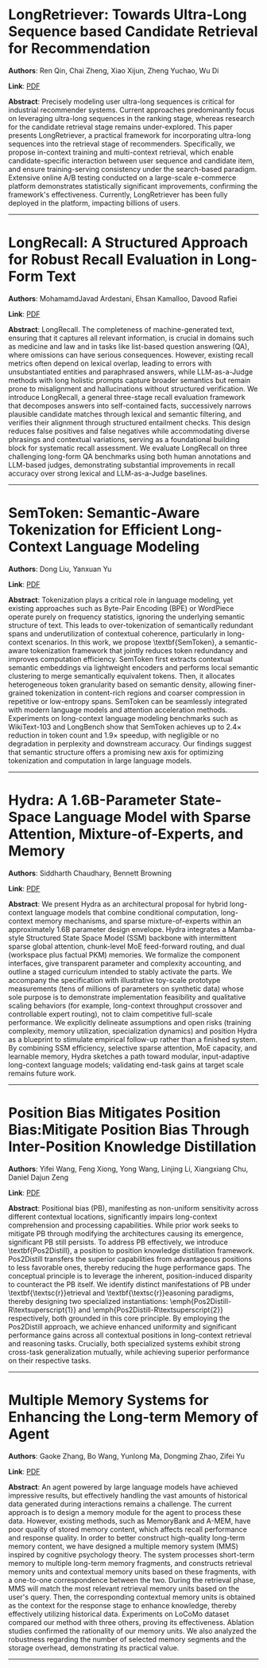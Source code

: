 # LongRetriever: Towards Ultra-Long Sequence based Candidate Retrieval for Recommendation 

**Authors**: Ren Qin, Chai Zheng, Xiao Xijun, Zheng Yuchao, Wu Di  

**Link**: [PDF](https://arxiv.org/pdf/2508.15486)  

**Abstract**: Precisely modeling user ultra-long sequences is critical for industrial recommender systems. Current approaches predominantly focus on leveraging ultra-long sequences in the ranking stage, whereas research for the candidate retrieval stage remains under-explored. This paper presents LongRetriever, a practical framework for incorporating ultra-long sequences into the retrieval stage of recommenders. Specifically, we propose in-context training and multi-context retrieval, which enable candidate-specific interaction between user sequence and candidate item, and ensure training-serving consistency under the search-based paradigm. Extensive online A/B testing conducted on a large-scale e-commerce platform demonstrates statistically significant improvements, confirming the framework's effectiveness. Currently, LongRetriever has been fully deployed in the platform, impacting billions of users. 

---
# LongRecall: A Structured Approach for Robust Recall Evaluation in Long-Form Text 

**Authors**: MohamamdJavad Ardestani, Ehsan Kamalloo, Davood Rafiei  

**Link**: [PDF](https://arxiv.org/pdf/2508.15085)  

**Abstract**: LongRecall. The completeness of machine-generated text, ensuring that it captures all relevant information, is crucial in domains such as medicine and law and in tasks like list-based question answering (QA), where omissions can have serious consequences. However, existing recall metrics often depend on lexical overlap, leading to errors with unsubstantiated entities and paraphrased answers, while LLM-as-a-Judge methods with long holistic prompts capture broader semantics but remain prone to misalignment and hallucinations without structured verification. We introduce LongRecall, a general three-stage recall evaluation framework that decomposes answers into self-contained facts, successively narrows plausible candidate matches through lexical and semantic filtering, and verifies their alignment through structured entailment checks. This design reduces false positives and false negatives while accommodating diverse phrasings and contextual variations, serving as a foundational building block for systematic recall assessment. We evaluate LongRecall on three challenging long-form QA benchmarks using both human annotations and LLM-based judges, demonstrating substantial improvements in recall accuracy over strong lexical and LLM-as-a-Judge baselines. 

---
# SemToken: Semantic-Aware Tokenization for Efficient Long-Context Language Modeling 

**Authors**: Dong Liu, Yanxuan Yu  

**Link**: [PDF](https://arxiv.org/pdf/2508.15190)  

**Abstract**: Tokenization plays a critical role in language modeling, yet existing approaches such as Byte-Pair Encoding (BPE) or WordPiece operate purely on frequency statistics, ignoring the underlying semantic structure of text. This leads to over-tokenization of semantically redundant spans and underutilization of contextual coherence, particularly in long-context scenarios. In this work, we propose \textbf{SemToken}, a semantic-aware tokenization framework that jointly reduces token redundancy and improves computation efficiency. SemToken first extracts contextual semantic embeddings via lightweight encoders and performs local semantic clustering to merge semantically equivalent tokens. Then, it allocates heterogeneous token granularity based on semantic density, allowing finer-grained tokenization in content-rich regions and coarser compression in repetitive or low-entropy spans. SemToken can be seamlessly integrated with modern language models and attention acceleration methods. Experiments on long-context language modeling benchmarks such as WikiText-103 and LongBench show that SemToken achieves up to $2.4\times$ reduction in token count and $1.9\times$ speedup, with negligible or no degradation in perplexity and downstream accuracy. Our findings suggest that semantic structure offers a promising new axis for optimizing tokenization and computation in large language models. 

---
# Hydra: A 1.6B-Parameter State-Space Language Model with Sparse Attention, Mixture-of-Experts, and Memory 

**Authors**: Siddharth Chaudhary, Bennett Browning  

**Link**: [PDF](https://arxiv.org/pdf/2508.15099)  

**Abstract**: We present Hydra as an architectural proposal for hybrid long-context language models that combine conditional computation, long-context memory mechanisms, and sparse mixture-of-experts within an approximately 1.6B parameter design envelope. Hydra integrates a Mamba-style Structured State Space Model (SSM) backbone with intermittent sparse global attention, chunk-level MoE feed-forward routing, and dual (workspace plus factual PKM) memories. We formalize the component interfaces, give transparent parameter and complexity accounting, and outline a staged curriculum intended to stably activate the parts. We accompany the specification with illustrative toy-scale prototype measurements (tens of millions of parameters on synthetic data) whose sole purpose is to demonstrate implementation feasibility and qualitative scaling behaviors (for example, long-context throughput crossover and controllable expert routing), not to claim competitive full-scale performance. We explicitly delineate assumptions and open risks (training complexity, memory utilization, specialization dynamics) and position Hydra as a blueprint to stimulate empirical follow-up rather than a finished system. By combining SSM efficiency, selective sparse attention, MoE capacity, and learnable memory, Hydra sketches a path toward modular, input-adaptive long-context language models; validating end-task gains at target scale remains future work. 

---
# Position Bias Mitigates Position Bias:Mitigate Position Bias Through Inter-Position Knowledge Distillation 

**Authors**: Yifei Wang, Feng Xiong, Yong Wang, Linjing Li, Xiangxiang Chu, Daniel Dajun Zeng  

**Link**: [PDF](https://arxiv.org/pdf/2508.15709)  

**Abstract**: Positional bias (PB), manifesting as non-uniform sensitivity across different contextual locations, significantly impairs long-context comprehension and processing capabilities. While prior work seeks to mitigate PB through modifying the architectures causing its emergence, significant PB still persists. To address PB effectively, we introduce \textbf{Pos2Distill}, a position to position knowledge distillation framework. Pos2Distill transfers the superior capabilities from advantageous positions to less favorable ones, thereby reducing the huge performance gaps. The conceptual principle is to leverage the inherent, position-induced disparity to counteract the PB itself. We identify distinct manifestations of PB under \textbf{\textsc{r}}etrieval and \textbf{\textsc{r}}easoning paradigms, thereby designing two specialized instantiations: \emph{Pos2Distill-R\textsuperscript{1}} and \emph{Pos2Distill-R\textsuperscript{2}} respectively, both grounded in this core principle. By employing the Pos2Distill approach, we achieve enhanced uniformity and significant performance gains across all contextual positions in long-context retrieval and reasoning tasks. Crucially, both specialized systems exhibit strong cross-task generalization mutually, while achieving superior performance on their respective tasks. 

---
# Multiple Memory Systems for Enhancing the Long-term Memory of Agent 

**Authors**: Gaoke Zhang, Bo Wang, Yunlong Ma, Dongming Zhao, Zifei Yu  

**Link**: [PDF](https://arxiv.org/pdf/2508.15294)  

**Abstract**: An agent powered by large language models have achieved impressive results, but effectively handling the vast amounts of historical data generated during interactions remains a challenge. The current approach is to design a memory module for the agent to process these data. However, existing methods, such as MemoryBank and A-MEM, have poor quality of stored memory content, which affects recall performance and response quality. In order to better construct high-quality long-term memory content, we have designed a multiple memory system (MMS) inspired by cognitive psychology theory. The system processes short-term memory to multiple long-term memory fragments, and constructs retrieval memory units and contextual memory units based on these fragments, with a one-to-one correspondence between the two. During the retrieval phase, MMS will match the most relevant retrieval memory units based on the user's query. Then, the corresponding contextual memory units is obtained as the context for the response stage to enhance knowledge, thereby effectively utilizing historical data. Experiments on LoCoMo dataset compared our method with three others, proving its effectiveness. Ablation studies confirmed the rationality of our memory units. We also analyzed the robustness regarding the number of selected memory segments and the storage overhead, demonstrating its practical value. 

---
